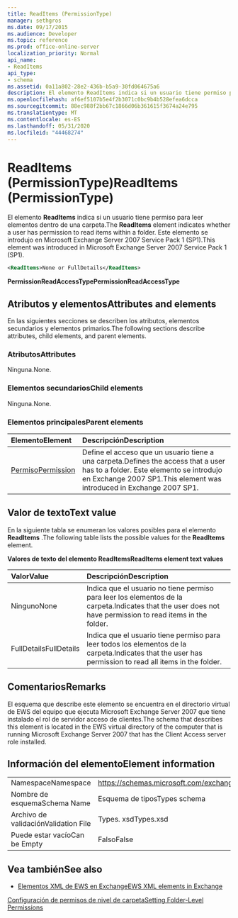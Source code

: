 ```yaml
---
title: ReadItems (PermissionType)
manager: sethgros
ms.date: 09/17/2015
ms.audience: Developer
ms.topic: reference
ms.prod: office-online-server
localization_priority: Normal
api_name:
- ReadItems
api_type:
- schema
ms.assetid: 0a11a802-28e2-436b-b5a9-30fd064675a6
description: El elemento ReadItems indica si un usuario tiene permiso para leer elementos dentro de una carpeta. Este elemento se introdujo en Microsoft Exchange Server 2007 Service Pack 1 (SP1).
ms.openlocfilehash: af6ef5107b5e4f2b3071c0bc9b4b528efea6dcca
ms.sourcegitcommit: 88ec988f2bb67c1866d06b361615f3674a24e795
ms.translationtype: MT
ms.contentlocale: es-ES
ms.lasthandoff: 05/31/2020
ms.locfileid: "44468274"
---
```

# <a name="readitems-permissiontype"></a><span data-ttu-id="e9e06-104">ReadItems (PermissionType)</span><span class="sxs-lookup"><span data-stu-id="e9e06-104">ReadItems (PermissionType)</span></span>

<span data-ttu-id="e9e06-105">El elemento **ReadItems** indica si un usuario tiene permiso para leer elementos dentro de una carpeta.</span><span class="sxs-lookup"><span data-stu-id="e9e06-105">The **ReadItems** element indicates whether a user has permission to read items within a folder.</span></span> <span data-ttu-id="e9e06-106">Este elemento se introdujo en Microsoft Exchange Server 2007 Service Pack 1 (SP1).</span><span class="sxs-lookup"><span data-stu-id="e9e06-106">This element was introduced in Microsoft Exchange Server 2007 Service Pack 1 (SP1).</span></span> 
  
```xml
<ReadItems>None or FullDetails</ReadItems>
```

 <span data-ttu-id="e9e06-107">**PermissionReadAccessType**</span><span class="sxs-lookup"><span data-stu-id="e9e06-107">**PermissionReadAccessType**</span></span>
## <a name="attributes-and-elements"></a><span data-ttu-id="e9e06-108">Atributos y elementos</span><span class="sxs-lookup"><span data-stu-id="e9e06-108">Attributes and elements</span></span>

<span data-ttu-id="e9e06-109">En las siguientes secciones se describen los atributos, elementos secundarios y elementos primarios.</span><span class="sxs-lookup"><span data-stu-id="e9e06-109">The following sections describe attributes, child elements, and parent elements.</span></span>
  
### <a name="attributes"></a><span data-ttu-id="e9e06-110">Atributos</span><span class="sxs-lookup"><span data-stu-id="e9e06-110">Attributes</span></span>

<span data-ttu-id="e9e06-111">Ninguna.</span><span class="sxs-lookup"><span data-stu-id="e9e06-111">None.</span></span>
  
### <a name="child-elements"></a><span data-ttu-id="e9e06-112">Elementos secundarios</span><span class="sxs-lookup"><span data-stu-id="e9e06-112">Child elements</span></span>

<span data-ttu-id="e9e06-113">Ninguna.</span><span class="sxs-lookup"><span data-stu-id="e9e06-113">None.</span></span>
  
### <a name="parent-elements"></a><span data-ttu-id="e9e06-114">Elementos principales</span><span class="sxs-lookup"><span data-stu-id="e9e06-114">Parent elements</span></span>

|<span data-ttu-id="e9e06-115">**Elemento**</span><span class="sxs-lookup"><span data-stu-id="e9e06-115">**Element**</span></span>|<span data-ttu-id="e9e06-116">**Descripción**</span><span class="sxs-lookup"><span data-stu-id="e9e06-116">**Description**</span></span>|
|:-----|:-----|
|[<span data-ttu-id="e9e06-117">Permiso</span><span class="sxs-lookup"><span data-stu-id="e9e06-117">Permission</span></span>](permission.md) <br/> |<span data-ttu-id="e9e06-118">Define el acceso que un usuario tiene a una carpeta.</span><span class="sxs-lookup"><span data-stu-id="e9e06-118">Defines the access that a user has to a folder.</span></span> <span data-ttu-id="e9e06-119">Este elemento se introdujo en Exchange 2007 SP1.</span><span class="sxs-lookup"><span data-stu-id="e9e06-119">This element was introduced in Exchange 2007 SP1.</span></span>  <br/> |
   
## <a name="text-value"></a><span data-ttu-id="e9e06-120">Valor de texto</span><span class="sxs-lookup"><span data-stu-id="e9e06-120">Text value</span></span>

<span data-ttu-id="e9e06-121">En la siguiente tabla se enumeran los valores posibles para el elemento **ReadItems** .</span><span class="sxs-lookup"><span data-stu-id="e9e06-121">The following table lists the possible values for the **ReadItems** element.</span></span> 
  
<span data-ttu-id="e9e06-122">**Valores de texto del elemento ReadItems**</span><span class="sxs-lookup"><span data-stu-id="e9e06-122">**ReadItems element text values**</span></span>

|<span data-ttu-id="e9e06-123">**Valor**</span><span class="sxs-lookup"><span data-stu-id="e9e06-123">**Value**</span></span>|<span data-ttu-id="e9e06-124">**Descripción**</span><span class="sxs-lookup"><span data-stu-id="e9e06-124">**Description**</span></span>|
|:-----|:-----|
|<span data-ttu-id="e9e06-125">Ninguno</span><span class="sxs-lookup"><span data-stu-id="e9e06-125">None</span></span>  <br/> |<span data-ttu-id="e9e06-126">Indica que el usuario no tiene permiso para leer los elementos de la carpeta.</span><span class="sxs-lookup"><span data-stu-id="e9e06-126">Indicates that the user does not have permission to read items in the folder.</span></span>  <br/> |
|<span data-ttu-id="e9e06-127">FullDetails</span><span class="sxs-lookup"><span data-stu-id="e9e06-127">FullDetails</span></span>  <br/> |<span data-ttu-id="e9e06-128">Indica que el usuario tiene permiso para leer todos los elementos de la carpeta.</span><span class="sxs-lookup"><span data-stu-id="e9e06-128">Indicates that the user has permission to read all items in the folder.</span></span>  <br/> |
   
## <a name="remarks"></a><span data-ttu-id="e9e06-129">Comentarios</span><span class="sxs-lookup"><span data-stu-id="e9e06-129">Remarks</span></span>

<span data-ttu-id="e9e06-130">El esquema que describe este elemento se encuentra en el directorio virtual de EWS del equipo que ejecuta Microsoft Exchange Server 2007 que tiene instalado el rol de servidor acceso de clientes.</span><span class="sxs-lookup"><span data-stu-id="e9e06-130">The schema that describes this element is located in the EWS virtual directory of the computer that is running Microsoft Exchange Server 2007 that has the Client Access server role installed.</span></span>
  
## <a name="element-information"></a><span data-ttu-id="e9e06-131">Información del elemento</span><span class="sxs-lookup"><span data-stu-id="e9e06-131">Element information</span></span>

|||
|:-----|:-----|
|<span data-ttu-id="e9e06-132">Namespace</span><span class="sxs-lookup"><span data-stu-id="e9e06-132">Namespace</span></span>  <br/> |https://schemas.microsoft.com/exchange/services/2006/types  <br/> |
|<span data-ttu-id="e9e06-133">Nombre de esquema</span><span class="sxs-lookup"><span data-stu-id="e9e06-133">Schema Name</span></span>  <br/> |<span data-ttu-id="e9e06-134">Esquema de tipos</span><span class="sxs-lookup"><span data-stu-id="e9e06-134">Types schema</span></span>  <br/> |
|<span data-ttu-id="e9e06-135">Archivo de validación</span><span class="sxs-lookup"><span data-stu-id="e9e06-135">Validation File</span></span>  <br/> |<span data-ttu-id="e9e06-136">Types. xsd</span><span class="sxs-lookup"><span data-stu-id="e9e06-136">Types.xsd</span></span>  <br/> |
|<span data-ttu-id="e9e06-137">Puede estar vacío</span><span class="sxs-lookup"><span data-stu-id="e9e06-137">Can be Empty</span></span>  <br/> |<span data-ttu-id="e9e06-138">Falso</span><span class="sxs-lookup"><span data-stu-id="e9e06-138">False</span></span>  <br/> |
   
## <a name="see-also"></a><span data-ttu-id="e9e06-139">Vea también</span><span class="sxs-lookup"><span data-stu-id="e9e06-139">See also</span></span>



- [<span data-ttu-id="e9e06-140">Elementos XML de EWS en Exchange</span><span class="sxs-lookup"><span data-stu-id="e9e06-140">EWS XML elements in Exchange</span></span>](ews-xml-elements-in-exchange.md)


[<span data-ttu-id="e9e06-141">Configuración de permisos de nivel de carpeta</span><span class="sxs-lookup"><span data-stu-id="e9e06-141">Setting Folder-Level Permissions</span></span>](https://msdn.microsoft.com/library/c7530e86-5112-401c-b10a-9c054ae59f07%28Office.15%29.aspx)

